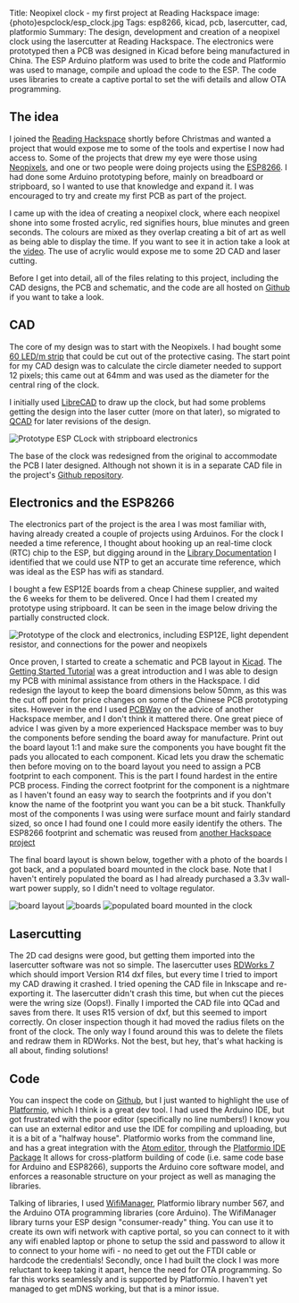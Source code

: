 Title: Neopixel clock - my first project at Reading Hackspace
image: {photo}espclock/esp_clock.jpg
Tags: esp8266, kicad, pcb, lasercutter, cad, platformio
Summary: The design, development and creation of a neopixel clock using the lasercutter at Reading Hackspace.  The electronics were prototyped then a PCB was designed in Kicad before being manufactured in China.  The ESP Arduino platform was used to brite the code and Platformio was used to manage, compile and upload the code to the ESP.  The code uses libraries to create a captive portal to set the wifi details and allow OTA programming.

## The idea

I joined the [Reading Hackspace](http://rlab.org.uk/) shortly before Christmas and wanted a project that would expose me to some of the tools and expertise I now had access to.  Some of the projects that drew my eye were those using [Neopixels](https://www.adafruit.com/category/168), and one or two people were doing projects using the [ESP8266](https://en.wikipedia.org/wiki/ESP8266).  I had done some Arduino prototyping before, mainly on breadboard or stripboard, so I wanted to use that knowledge and expand it.  I was encouraged to try and create my first PCB as part of the project.

I came up with the idea of creating a neopixel clock, where each neopixel shone into some frosted acrylic, red signifies hours, blue minutes and green seconds. The colours are mixed as they overlap creating a bit of art as well as being able to display the time.  If you want to see it in action take a look at the [video](https://youtu.be/3ScniT1N5sI).  The use of acrylic would expose me to some 2D CAD and laser cutting.

Before I get into detail, all of the files relating to this project, including the CAD designs, the PCB and schematic, and the code are all hosted on [Github](https://github.com/vanceb/NightClock) if you want to take a look.

## CAD

The core of my design was to start with the Neopixels.  I had bought some [60 LED/m strip](https://www.coolcomponents.co.uk/digital-rgb-led-weatherproof-strip-60-led-1m-black.html) that could be cut out of the protective casing.  The start point for my CAD design was to calculate the circle diameter needed to support 12 pixels; this came out at 64mm and was used as the diameter for the central ring of the clock.  

I initially used [LibreCAD](http://librecad.org/cms/home.html) to draw up the clock, but had some problems getting the design into the laser cutter (more on that later), so migrated to [QCAD](http://www.qcad.org/en/) for later revisions of the design.

![Prototype ESP CLock with stripboard electronics]({photo}espclock/clock_cad.png)

The base of the clock was redesigned from the original to accommodate the PCB I later designed.  Although not shown it is in a separate CAD file in the project's [Github repository](https://github.com/vanceb/NightClock).

## Electronics and the ESP8266

The electronics part of the project is the area I was most familiar with, having already created a couple of projects using Arduinos.  For the clock I needed a time reference, I thought about hooking up an real-time clock (RTC) chip to the ESP, but digging around in the [Library Documentation](http://www.pjrc.com/teensy/td_libs_Time.html) I identified that we could use NTP to get an accurate time reference, which was ideal as the ESP has wifi as standard.

I bought a few ESP12E boards from a cheap Chinese supplier, and waited the 6 weeks for them to be delivered.  Once I had them I created my prototype using stripboard.  It can be seen in the image below driving the partially constructed clock.

![Prototype of the clock and electronics, including ESP12E, light dependent resistor, and connections for the power and neopixels]({photo}espclock/clock_prototype.jpg)

Once proven, I started to create a schematic and PCB layout in [Kicad](http://kicad-pcb.org/).  The [Getting Started Tutorial](http://docs.kicad-pcb.org/en/getting_started_in_kicad.html) was a great introduction and I was able to design my PCB with minimal assistance from others in the Hackspace.  I did redesign the layout to keep the board dimensions below 50mm, as this was the cut off point for price changes on some of the Chinese PCB prototyping sites.  However in the end I used [PCBWay](http://www.pcbway.com/) on the advice of another Hackspace member, and I don't think it mattered there.  One great piece of advice I was given by a more experienced Hackspace member was to buy the components before sending the board away for manufacture.  Print out the board layout 1:1 and make sure the components you have bought fit the pads you allocated to each component.  Kicad lets you draw the schematic then before moving on to the board layout you need to assign a PCB footprint to each component.  This is the part I found hardest in the entire PCB process.  Finding the correct footprint for the component is a nightmare as I haven't found an easy way to search the footprints and if you don't know the name of the footprint you want you can be a bit stuck.  Thankfully most of the components I was using were surface mount and fairly standard sized, so once I had found one I could more easily identify the others.  The ESP8266 footprint and schematic was reused from [another Hackspace project](https://github.com/robot-army/ESP_WeatherStation)

The final board layout is shown below, together with a photo of the boards I got back, and a populated board mounted in the clock base.  Note that I haven't entirely populated the board as I had already purchased a 3.3v wall-wart power supply, so I didn't need to voltage regulator.

![board layout]({photo}espclock/esp_pcb_layout.png)
![boards]({photo}espclock/esp_pcb.jpg)
![populated board mounted in the clock]({photo}espclock/esp_pcb_populated.jpg)

## Lasercutting

The 2D cad designs were good, but getting them imported into the lasercutter software was not so simple.  The lasercutter uses [RDWorks 7](http://en.rd-acs.com/Private/Files/63570066677298250040209701.rar) which should import Version R14 dxf files, but every time I tried to import my CAD drawing it crashed.  I tried opening the CAD file in Inkscape and re-exporting it.  The lasercutter didn't crash this time, but when cut the pieces were the wring size (Oops!).  Finally I imported the CAD file into QCad and saves from there.  It uses R15 version of dxf, but this seemed to import correctly.  On closer inspection though it had moved the radius filets on the front of the clock.  The only way I found around this was to delete the filets and redraw them in RDWorks.  Not the best, but hey, that's what hacking is all about, finding solutions!

## Code

You can inspect the code on [Github](https://github.com/vanceb/NightClock), but I just wanted to highlight the use of [Platformio](http://platformio.org/), which I think is a great dev tool.  I had used the Arduino IDE, but got frustrated with the poor editor (specifically no line numbers!)  I know you can use an external editor and use the IDE for compiling and uploading, but it is a bit of a "halfway house".  Platformio works from the command line, and has a great integration with the [Atom editor](https://atom.io/), through the [Platformio IDE Package](https://atom.io/packages/platformio-ide) It allows for cross-platform building of code (i.e. same code base for Arduino and ESP8266), supports the Arduino core software model, and enforces a reasonable structure on your project as well as managing the libraries.

Talking of libraries, I used [WifiManager](https://github.com/tzapu/WiFiManager), Platformio library number 567, and the Arduino OTA programming libraries (core Arduino).  The WifiManager library turns your ESP design "consumer-ready" thing.  You can use it to create its own wifi network with captive portal, so you can connect to it with any wifi enabled laptop or phone to setup the ssid and password to allow it to connect to your home wifi - no need to get out the FTDI cable or hardcode the credentials!  Secondly, once I had built the clock I was more reluctant to keep taking it apart, hence the need for OTA programming.  So far this works seamlessly and is supported by Platformio.  I haven't yet managed to get mDNS working, but that is a minor issue.
